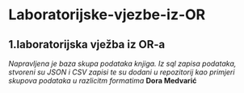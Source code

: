 # Laboratorijske-vjezbe-iz-OR
## 1.laboratorijska vježba iz OR-a
_Napravljena je baza skupa podataka knjiga. Iz sql zapisa podataka, stvoreni su JSON i CSV zapisi te su dodani u repozitorij kao primjeri skupova podataka u razlicitm formatima_
 **Dora Medvarić**
